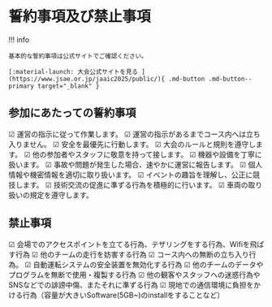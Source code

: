 # 誓約事項及び禁止事項

!!! info

    基本的な誓約事項は公式サイトでご確認ください。

    [:material-launch: 大会公式サイトを見る ](https://www.jsae.or.jp/jaaic2025/public/){ .md-button .md-button--primary target="_blank" }

## 参加にあたっての誓約事項

☑ 運営の指示に従って作業します。
☑ 運営の指示があるまでコース内へは立ち入りません。
☑ 安全を最優先に行動します。
☑ 大会のルールと規則を遵守します。
☑ 他の参加者やスタッフに敬意を持って接します。
☑ 機器や設備を丁寧に扱います。
☑ 事故や問題が発生した場合、速やかに運営に報告します。
☑ 個人情報や機密情報を適切に取り扱います。
☑ イベントの趣旨を理解し、公正に競技します。
☑ 技術交流の促進に準ずる行為を積極的に行います。
☑ 車両の取り扱いの規定を遵守します。

## 禁止事項

☑ 会場でのアクセスポイントを立てる行為、テザリングをする行為、Wifiを飛ばす行為
☑ 他のチームの走行を妨害する行為
☑ コース内への無断の立ち入り行為。
☑ 自動運転システムの安全装置を無効化する行為
☑ 他のチームのデータやプログラムを無断で使用・複製する行為
☑ 他の観客やスタッフへの迷惑行為やSNSなどでの誹謗中傷、またそれに準ずる行為
☑ 現地での通信環境に負担をかける行為（容量が大きいSoftware(5GB~)のinstallをすることなど）
